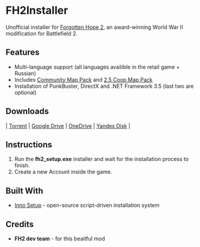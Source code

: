 # FH2Installer
Unofficial installer for [Forgotten Hope 2](http://fhmod.org), an award-winning World War II modification for Battlefield 2.

## Features
* Multi-language support (all languages availible in the retail game + Russian)
* Includes [Community Map Pack](http://fhpubforum.warumdarum.de/index.php?topic=20028.0) and [2.5 Coop Map Pack](http://fhpubforum.warumdarum.de/index.php?topic=20690.0)
* Installation of PunkBuster, DirectX and .NET Framework 3.5 (last two are optional)

## Downloads
| [Torrent](test)  | [Google Drive](https://onedrive.live.com/download?cid=E59B0253A6E9A5B2&resid=E59B0253A6E9A5B2!3738&authkey=AHdrZDDryGGTdFo) | [OneDrive](https://1drv.ms/u/s!ArKl6aZTApvlnRorj6tcniELjcI0) | [Yandex Disk](https://yadi.sk/d/qoQGQa3W3SJEsh) |


## Instructions
1.  Run the **fh2_setup.exe** installer and wait for the installation process to finish.
2.  Create a new Account inside the game.

## Built With
* [Inno Setup](http://www.jrsoftware.org/isinfo.php) - open-source script-driven installation system 

## Credits
* **FH2 dev team** - for this beaitful mod
